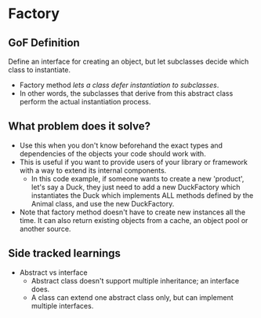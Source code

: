 # Factory

## GoF Definition

Define an interface for creating an object, but let subclasses decide which class to instantiate.

- Factory method *lets a class defer instantiation to subclasses*.
- In other words, the subclasses that derive from this abstract class perform the actual instantiation process.

## What problem does it solve?

- Use this when you don't know beforehand the exact types and dependencies of the objects your code should work with.
- This is useful if you want to provide users of your library or framework with a way to extend its internal components.
    - In this code example, if someone wants to create a new 'product', let's say a Duck, they just need to add a new
      DuckFactory which instantiates the Duck which implements ALL methods defined by the Animal class, and use the new
      DuckFactory.
- Note that factory method doesn't have to create new instances all the time. It can also return existing objects from a
  cache, an object pool or another source.

## Side tracked learnings

- Abstract vs interface
    - Abstract class doesn't support multiple inheritance; an interface does.
    - A class can extend one abstract class only, but can implement multiple interfaces.
    
